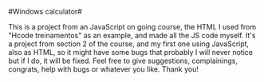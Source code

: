 #Windows calculator#

This is a project from an JavaScript on going course, the HTML I used from "Hcode treinamentos" as an example, and made all the JS code myself.
It's a project from section 2 of the course, and my first one using JavaScript, also as HTML,
so it might have some bugs that probably I will never notice but if I do, it will be fixed.
Feel free to give suggestions, complainings, congrats, help with bugs or whatever you like.
Thank you!
